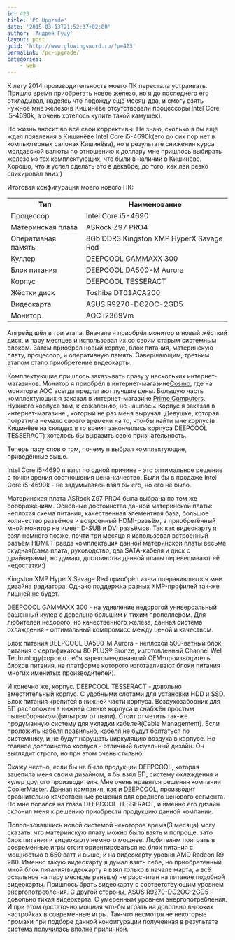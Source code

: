 ```yaml
---
id: 423
title: 'PC Upgrade'
date: '2015-03-13T21:52:37+02:00'
author: 'Андрей Гуцу'
layout: post
guid: 'http://www.glowingsword.ru/?p=423'
permalink: /pc-upgrade/
categories:
    - web
---
```


К лету 2014 производительность моего ПК перестала устраивать. Пришло время приобретать новое железо, но я до последнего его откладывал, надеясь что подожду ещё месяц-два, и смогу взять нужное мне железо(в Кишинёве отсутствовали процессоры Intel Core i5-4690k, а очень хотелось купить такой камушек).

Но жизнь вносит во всё свои коррективы. Не знаю, сколько я бы ещё ждал появления в Кишинёве Intel Core i5-4690k(его до сих пор нет в компьютерных салонах Кишинёва), но в результате снижения курса молдавской валюты по отношению к доллару мне пришлось выбирать железо из тех комплектующих, что были в наличии в Кишинёве. Хорошо, что я успел сделать это в декабре, до того, как лей резко спикировал вниз:)

Итоговая конфигурация моего нового ПК:

<table>
  <tr>
    <th>Тип</th>
    <th>Наименование</th>
  </tr>
  <tr>
    <td>Процессор</td>
    <td>Intel Core i5-4690</td>
  </tr>
  <tr>
    <td>Материнская плата</td>
    <td>ASRock Z97 PRO4</td>
  </tr>
  <tr>
    <td>Оперативная память</td>
    <td>8Gb DDR3 Kingston XMP HyperX Savage Red</td></tr>
  
  <tr>
    <td>Куллер</td>
    <td>DEEPCOOL GAMMAXX 300</td>
  </tr>
  <tr>
    <td>Блок питания</td>
    <td>DEEPCOOL DA500-M Aurora</td>
  </tr>
  <tr>
    <td>Корпус</td>
    <td>DEEPCOOL TESSERACT</td>
  </tr>
  <tr>
    <td>Жёстки диск</td>
    <td>Toshiba DT01ACA200</td>
  </tr>
  <tr>
    <td>Видеокарта</td>
    <td>ASUS R9270-DC2OC-2GD5</td>
  </tr><tr>
    <td>Монитор</td>
    <td>AOC i2369Vm</td>
  </tr>
</table>

Апгрейд шёл в три этапа. Вначале я приобрёл монитор и новый жёсткий диск, и пару месяцев и использовал их со своим старым системным блоком. Затем приобрёл новый корпус, блок питания, материнскую плату, процессор, и оперативную память. Завершающим, третьим этапом стало приобретение видеокарты.

Комплектующие пришлось заказывать сразу у нескольких интернет-магазинов. Монитор я приобрёл в интернет-магазине<a title="Cosmo" href="http://cosmo.md" target="_blank">Cosmo</a>, где на мониторы AOC всегда предлагают лучшие цены. Большую часть комплектующих я заказал в интернет-магазине <a title="Prime Computers" href="http://prime-pc.md" target="_blank">Prime Computers</a>. Нужного корпуса там, к сожалению, не нашлось. Корпус я заказал в интернет-магазине <a href="http://gadget.md" title="gadget.md" target="_blank"></a>, который не раз меня выручал. Девушке, которая потратила немало своего времени на то, что-бы найти  мне корпус(в Кишинёве на складах в то время закончились корпуса DEEPCOOL TESSERACT) хотелось бы выразить свою признательность. 

Теперь пару слов о том, почему я выбрал комплектующие, приведённые выше.

Intel Core i5-4690 я взял по одной причине - это оптимальное решение с точки зрения соотношения цена-качество. Были бы в продаже Intel Core i5-4690k - не задумываясь взял бы его, но его не было.

Материнская плата ASRock Z97 PRO4 была выбрана по тем же соображениям. Основные достоинства данной материнской платы: неплохая схема питания, качественная элементная база, большое количество разъёмов и встроенный HDMI-разъём, а приобретённый мной монитор не имеет D-SUB и DVI разъёмов. Так как видеокарту я взял немного позже, почти три месяца я использовал встроенный разъём HDMI. Правда комплектация данной материнской платы весьма скудная(сама плата, руководство, два SATA-кабеля и диск с драйверами), но думаю, достоинства данной платы перевешивают её недостатки:)

Kingston XMP HyperX Savage Red приобрёл из-за понравившегося мне дизайна радиатора. Однако поддержка разных XMP-профилей так-же лишней не будет.

DEEPCOOL GAMMAXX 300 - на удивление недорогой универсальный башенный кулер с довольно большим и тихим пропеллером. Для любителей недорого, но качественного железа, данная система охлаждения - оптимальный компромисс между ценой и качеством. 

Блок питания DEEPCOOL DA500-M Aurora - неплохой 500-ватный блок питания с сертификатом 80 PLUS® Bronze, изготовленный Channel Well Technology(хорошо себя зарекомендовавший OEM-производитель блоков питания, на платформе которого изготавливают блоки питания многих именитых производителей).

И конечно же, корпус. DEEPCOOL TESSERACT - довольно вместительный корпус. С удобными слотами для установки HDD и SSD. Блок питания крепится в нижней части корпуса. Воздухозаборник для БП расположен в нижней стенке корпуса и снабжён простым пылесборником(фильтром от пыли). Стоит отметить так-же продуманную систему для укладки кабелей(Cable Management). Если проложить кабеля правильно, кабеля не будут болтаться по системнику, и не будут нарушать циркуляцию воздуха в корпусе. Но главное достоинство корпуса - отличный визуальный дизайн. Он выглядит строго, но при этом очень стильно.

Скажу честно, если бы не было продукции DEEPCOOL, которая зацепила меня своим дизайном, я бы взял БП, систему охлаждения и кулер другого производителя. Мне очень нравятся решения компании CoolerMaster. Данная компания, как и DEEPCOOL, производит сравнительно качественные решения для среднего ценового сегмента. Но мне попался на глаза DEEPCOOL TESSERACT, и именно его дизайн склонил меня к решению приобрести продукцию данной компании.

Попользовавшись новой системой некоторое время(3 месяца) могу сказать, что материнскую плату можно было взять и попроще, зато блок питания и видеокарту немного мощнее. Любителям поиграть в современные игры стоит ориентироваться на блок питания с мощностью в 650 ватт и выше, и на видеокарту уровня AMD Radeon R9 280. Именно такую видеокарту я думал взять себе, но приобретённый мной блок питания(видеокарту я взял только в начале марта, а всё остальное на пару месяцев раньше) не рассчитан на питание подобной видеокарты. Пришлось брать видеокарту с соответствующим уровнем энергопотребления. С другой стороны, ASUS R9270-DC2OC-2GD5 - довольно тихая видеокарта. С умеренным уровнем энергопотребления. И при этом достаточно мощная что-бы играть на довольно высоких настройках в современные игры. Так-что несмотря не некоторые промахи при подборе данной конфигурации полученная в результате система получилась вполне приличной.

